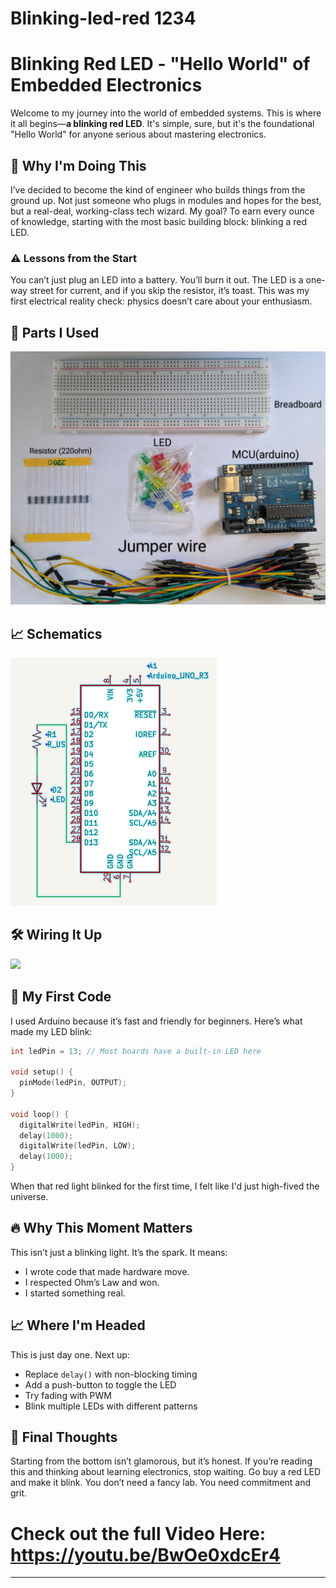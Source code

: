 # Blinking-led-red 1234 
# Blinking Red LED - "Hello World" of Embedded Electronics 

Welcome to my journey into the world of embedded systems. This is where it all begins—**a blinking red LED**. It's simple, sure, but it's the foundational "Hello World" for anyone serious about mastering electronics.

## 🧭 Why I'm Doing This

I’ve decided to become the kind of engineer who builds things from the ground up. Not just someone who plugs in modules and hopes for the best, but a real-deal, working-class tech wizard. My goal? To earn every ounce of knowledge, starting with the most basic building block: blinking a red LED.

### ⚠️ Lessons from the Start
You can’t just plug an LED into a battery. You’ll burn it out. The LED is a one-way street for current, and if you skip the resistor, it’s toast. This was my first electrical reality check: physics doesn’t care about your enthusiasm.

## 🔩 Parts I Used
![](Componentsparts.png)

## 📈 Schematics

![](Schematics.png)

## 🛠️ Wiring It Up


![](ComponentsAssembly.gif)


## 🧠 My First Code
I used Arduino because it’s fast and friendly for beginners. Here’s what made my LED blink:
```cpp
int ledPin = 13; // Most boards have a built-in LED here

void setup() {
  pinMode(ledPin, OUTPUT);
}

void loop() {
  digitalWrite(ledPin, HIGH);
  delay(1000);
  digitalWrite(ledPin, LOW);
  delay(1000);
}
```

When that red light blinked for the first time, I felt like I'd just high-fived the universe.

## 🔥 Why This Moment Matters
This isn’t just a blinking light. It’s the spark. It means:
- I wrote code that made hardware move.
- I respected Ohm’s Law and won.
- I started something real.

## 📈 Where I'm Headed
This is just day one. Next up:
- Replace `delay()` with non-blocking timing
- Add a push-button to toggle the LED
- Try fading with PWM
- Blink multiple LEDs with different patterns

## 💬 Final Thoughts
Starting from the bottom isn’t glamorous, but it’s honest. If you’re reading this and thinking about learning electronics, stop waiting. Go buy a red LED and make it blink. You don’t need a fancy lab. You need commitment and grit.

# Check out the full Video Here: https://youtu.be/BwOe0xdcEr4
---

